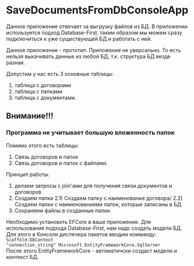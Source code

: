 # SaveDocumentsFromDbConsoleApp

Данное приложение отвечает за выгрузку файлов из БД. 
В приложении используется подход Database-First. таким образом мы можем сразу подключиться к уже существующей БД и работать с ней.

Данное приложение - прототип. Приложение не уверсально. То есть нельзя выкачивать данные из любой БД, т.к. структура БД везде разная.

Допустим у нас есть 3 основные таблицы:
1) таблица с договорами
2) таблица с папками
3) таблица с документами.

<h2>Внимание!!!</h2>
<h3>Программа не учитывает большую вложенность папок</h3>

Помимо этого есть таблицы:
1) Связь договоров и папок 
2) Связь договоров и папок с файлами.
 
Принцип работы.
  1) делаем запросы с join'ами для получения связи документов и договоров
  2) Создаем папки
    2.1) Создаем папку с наименование договора/
    2.2) Создаем папки с наименованиями папок, которые записаны в БД
3) Сохраняем файлы в созданные папки.

Необходимо установить EFCore в ваше приложение.
Для использования подхода Database-First, нам надо создать модели БД.
Для этого в Консоли диспечера пакетов вводим комманду:<br>
<code>Scaffold-DbContext "connection_string" Microsoft.EntityFrameworkCore.SqlServer</code><br>
После этого EntityFrameworkCore - автоматичски создаст модели и контекст БД. 

